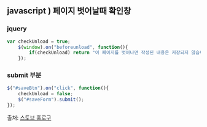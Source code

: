 ## javascript ) 페이지 벗어날때 확인창

### jquery

```javascript
var checkUnload = true;
    $(window).on("beforeunload", function(){
        if(checkUnload) return "이 페이지를 벗어나면 작성된 내용은 저장되지 않습니다.";
    });
```





### submit 부분

```javascript
$("#saveBtn").on("click", function(){
    checkUnload = false;
    $("#saveForm").submit();
});
```





출처:  [스토브 훌로구](https://stove99.tistory.com/128?category=360125)

